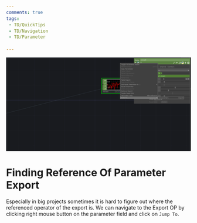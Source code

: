 ```yaml
---
comments: true
tags:
 - TD/QuickTips
 - TD/Navigation
 - TD/Parameter

---
```

![Finding Reference of Parameter Export](./img//FindingExportReference.png)
# Finding Reference Of Parameter Export

Especially in big projects sometimes it is hard to figure out where the referenced operator of the export is. We can navigate to the Export OP by clicking right mouse button on the parameter field and click on `Jump To`.

